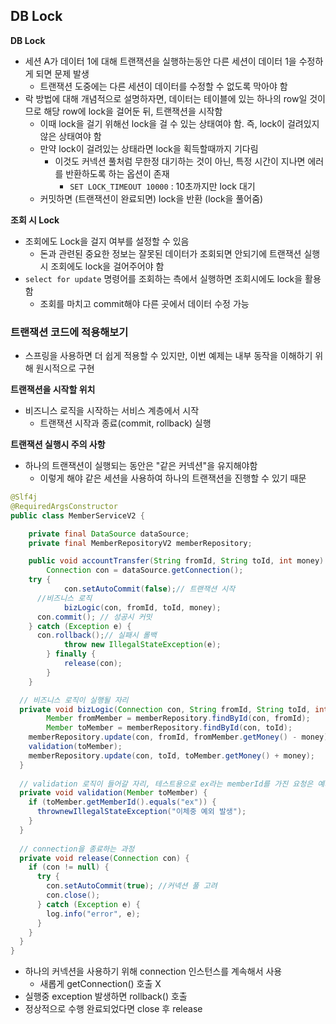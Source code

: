 ## DB Lock

**DB Lock**

- 세션 A가 데이터 1에 대해 트랜잭션을 실행하는동안 다른 세션이 데이터 1을 수정하게 되면 문제 발생
  - 트랜잭션 도중에는 다른 세션이 데이터를 수정할 수 없도록 막아야 함
- 락 방법에 대해 개념적으로 설명하자면, 데이터는 테이블에 있는 하나의 row일 것이므로 해당  row에 lock을 걸어둔 뒤, 트랜잭션을 시작함
  - 이때 lock을 걸기 위해선 lock을 걸 수 있는 상태여야 함. 즉, lock이 걸려있지 않은 상태여야 함
  - 만약 lock이 걸려있는 상태라면 lock을 획득할때까지 기다림
    - 이것도 커넥션 풀처럼 무한정 대기하는 것이 아닌, 특정 시간이 지나면 에러를 반환하도록 하는 옵션이 존재
      - `SET LOCK_TIMEOUT 10000` : 10초까지만 lock 대기
  - 커밋하면 (트랜잭션이 완료되면) lock을 반환 (lock을 풀어줌)

**조회 시 Lock**

- 조회에도 Lock을 걸지 여부를 설정할 수 있음
  - 돈과 관련된 중요한 정보는 잘못된 데이터가 조회되면 안되기에 트랜잭션 실행시 조회에도 lock을 걸어주어야 함
- `select for update` 명령어를 조회하는 측에서 실행하면 조회시에도 lock을 활용함
  - 조회를 마치고 commit해야 다른 곳에서 데이터 수정 가능



### 트랜잭션 코드에 적용해보기

- 스프링을 사용하면 더 쉽게 적용할 수 있지만, 이번 예제는 내부 동작을 이해하기 위해 원시적으로 구현



**트랜잭션을 시작할 위치**

- 비즈니스 로직을 시작하는 서비스 계층에서 시작
  - 트랜잭션 시작과 종료(commit, rollback) 실행



**트랜잭션 실행시 주의 사항**

- 하나의 트랜잭션이 실행되는 동안은 "같은 커넥션"을 유지해야함
  - 이렇게 해야 같은 세션을 사용하여 하나의 트랜잭션을 진행할 수 있기 때문



```java
@Slf4j
@RequiredArgsConstructor
public class MemberServiceV2 {

	private final DataSource dataSource;
	private final MemberRepositoryV2 memberRepository;

	public void accountTransfer(String fromId, String toId, int money) throws SQLException {
		Connection con = dataSource.getConnection();
    try {
			con.setAutoCommit(false);// 트랜잭션 시작 
      //비즈니스 로직
			bizLogic(con, fromId, toId, money); 
      con.commit(); // 성공시 커밋
  	} catch (Exception e) { 
      con.rollback();// 실패시 롤백
			throw new IllegalStateException(e);
		} finally {
			release(con);
		}
	}

  // 비즈니스 로직이 실행될 자리
  private void bizLogic(Connection con, String fromId, String toId, int money) throws SQLException {
		Member fromMember = memberRepository.findById(con, fromId);
		Member toMember = memberRepository.findById(con, toId);
    memberRepository.update(con, fromId, fromMember.getMoney() - money);
    validation(toMember);
    memberRepository.update(con, toId, toMember.getMoney() + money);
  }
     
  // validation 로직이 들어갈 자리, 테스트용으로 ex라는 memberId를 가진 요청은 예외 발생
  private void validation(Member toMember) {
    if (toMember.getMemberId().equals("ex")) {
      thrownewIllegalStateException("이체중 예외 발생"); 
    }
  }
  
  // connection을 종료하는 과정
  private void release(Connection con) {
    if (con != null) {
      try {
        con.setAutoCommit(true); //커넥션 풀 고려
        con.close();
      } catch (Exception e) {
        log.info("error", e);
      }
    } 
  }
}
```



- 하나의 커넥션을 사용하기 위해 connection 인스턴스를 계속해서 사용
  - 새롭게 getConnection() 호출 X
- 실행중  exception 발생하면 rollback() 호출
- 정상적으로 수행 완료되었다면 close 후 release